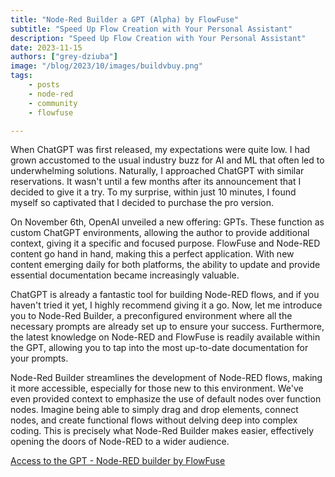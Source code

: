 ```yaml
---
title: "Node-Red Builder a GPT (Alpha) by FlowFuse"
subtitle: "Speed Up Flow Creation with Your Personal Assistant"
description: "Speed Up Flow Creation with Your Personal Assistant"
date: 2023-11-15
authors: ["grey-dziuba"]
image: "/blog/2023/10/images/buildvbuy.png"
tags:
    - posts
    - node-red
    - community
    - flowfuse

---
```


When ChatGPT was first released, my expectations were quite low. I had grown accustomed to the usual industry buzz for AI and ML that often led to underwhelming solutions. Naturally, I approached ChatGPT with similar reservations. It wasn't until a few months after its announcement that I decided to give it a try. To my surprise, within just 10 minutes, I found myself so captivated that I decided to purchase the pro version.

<!--more-->


On November 6th, OpenAI unveiled a new offering: GPTs. These function as custom ChatGPT environments, allowing the author to provide additional context, giving it a specific and focused purpose. FlowFuse and Node-RED content go hand in hand, making this a perfect application. With new content emerging daily for both platforms, the ability to update and provide essential documentation became increasingly valuable.

ChatGPT is already a fantastic tool for building Node-RED flows, and if you haven't tried it yet, I highly recommend giving it a go. Now, let me introduce you to Node-Red Builder, a preconfigured environment where all the necessary prompts are already set up to ensure your success. Furthermore, the latest knowledge on Node-RED and FlowFuse is readily available within the GPT, allowing you to tap into the most up-to-date documentation for your prompts.

Node-Red Builder streamlines the development of Node-RED flows, making it more accessible, especially for those new to this environment. We've even provided context to emphasize the use of default nodes over function nodes. Imagine being able to simply drag and drop elements, connect nodes, and create functional flows without delving deep into complex coding. This is precisely what Node-Red Builder makes easier, effectively opening the doors of Node-RED to a wider audience.

[Access to the GPT - Node-RED builder by FlowFuse](https://chat.openai.com/g/g-V5Kyn4omE-node-red-builder-by-flowfuse-v1-0-2)